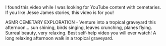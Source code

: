 I found this video while I was looking for YouTube content with cemetaries.  If you like Jesse James stories, this video is for you! 


ASMR CEMETARY EXPLORATION - Venture into a tropical graveyard this afternoon... sun shining, birds singing, leaves crunching, planes flying. Surreal beauty, very relaxing.  Best self-help video you will ever watch! A long relaxing afternoon walk in a tropical graveyard.
